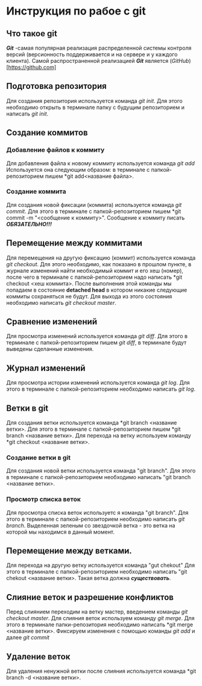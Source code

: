 # Инструкция по рабое с git

## Что такое git
***Git*** -самая популярная реализация распределенной системы контроля версий (версионность поддерживается и на сервере и у каждого клиента). Самой распространенной реализацией ***Git*** является (*GitHub*)[https://github.com]

## Подготовка репозитория
Для создания репозитория используется команда *git init*. Для этого необходимо открыть в терминале папку с будущим репозиторием и написать *git init*.

## Создание коммитов

### Добавление файлов к коммиту
Для добавления файла к новому коммиту используется команда *git add* Используется она следующим образом: в терминале с папкой-репозиторием пишем *git add<название файла>.

### Создание коммита
Для создания новой фиксации (коммита) используется команда *git commit*. Для этого в терминале с папкой-репозиторием пишем *git commit -m "<сообщение к коммиту>". Сообщение к коммиту писать ***ОБЯЗАТЕЛЬНО!!!***

## Перемещение между коммитами
Для перемещения на другую фиксацию (коммит) используется команда *git checkout*. Для этого необходимо, как показано в прошлом пункте, в журнале изменений найти необходимый коммит и его хеш (номер), после чего в терминале с папкой-репозиторием надо написать *git checkout <хеш коммита>. После выполнения этой команды мы попадаем в состояние **detached head** в котором никакие следующие коммиты сохраняться не будут. Для выхода из этого состояния необходимо написать *git checkout master*.

## Сравнение изменений
Для просмотра изменений используется команда *git diff*. Для этого в терминале с папкой-репозиторием пишем *git diff*, в терминале будут выведены сделанные изменения.

## Журнал изменений
Для просмотра истории изменений используется команда *git log*. Для этого в терминале с папкой-репозиторием необходимо написать *git log*.

## Ветки в git
Для создания ветки используется команда *git branch <название ветки>. Для этого в терминале с папкой-репозиторием пишем *git branch <название ветки>. Для перехода на ветку используем команду *git checkout <название ветки>.

### Создание ветки в git
Для создания новой ветки используется команда "git branch". Для этого в терминале с папкой-репозиторием необходимо написать "git branch <название ветки>.

### Просмотр списка веток 
Для просмотра списка веток используетс я команда "git branch". Для этого в терминале с папкой-репозиторием необходимо написать *git branch*. Выделенная зеленым со звездочкой ветка - это ветка на которой мы находимся в данный момент.

## Перемещение между ветками.
Для перехода на другую ветку используется команда "gut chekout" Для этого в терминале с папкой-репозиторием необходимо написать "git chekout <название ветки>. Такая ветка должна ***существовать***.

## Слияние веток и разрешение конфликтов
Перед слиянием переходим на ветку мастер, введением команды *git checkout master*. Для слияния веток используем команду *git merge*. Для этого в терминале папки-репозитория необходимо написать *git merge <название ветки>. Фиксируем изменения с помощью команды *git add* и далее *git commit*

 ## Удаление веток
Для удаления ненужной ветки после слияния используется команда *git branch -d <название ветки>. 


